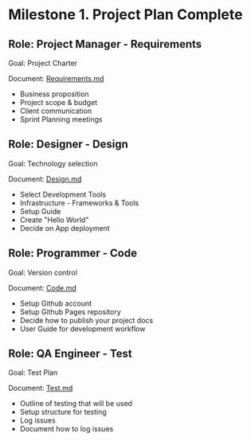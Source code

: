 # Milestone 1. Project Plan Complete

## Role: Project Manager - Requirements
Goal: Project Charter

Document: [Requirements.md](Requirements.md)

- Business proposition
- Project scope & budget
- Client communication
- Sprint Planning meetings

## Role: Designer - Design
Goal: Technology selection

Document: [Design.md](Design.md)

- Select Development Tools
- Infrastructure - Frameworks & Tools
- Setup Guide
- Create "Hello World"
- Decide on App deployment

## Role: Programmer - Code
Goal: Version control

Document: [Code.md](Code.md)

- Setup Github account
- Setup Github Pages repository
- Decide how to publish your project docs
- User Guide for development workflow

## Role: QA Engineer - Test
Goal: Test Plan

Document: [Test.md](Test.md)

- Outline of testing that will be used
- Setup structure for testing
- Log issues
- Document how to log issues
